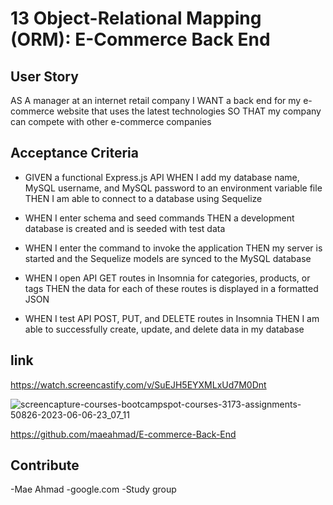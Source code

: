 # 13 Object-Relational Mapping (ORM): E-Commerce Back End

## User Story
AS A manager at an internet retail company
I WANT a back end for my e-commerce website that uses the latest technologies
SO THAT my company can compete with other e-commerce companies


## Acceptance Criteria


- GIVEN a functional Express.js API
WHEN I add my database name, MySQL username, and MySQL password to an environment variable file
THEN I am able to connect to a database using Sequelize

- WHEN I enter schema and seed commands
THEN a development database is created and is seeded with test data

- WHEN I enter the command to invoke the application
THEN my server is started and the Sequelize models are synced to the MySQL database

- WHEN I open API GET routes in Insomnia for categories, products, or tags
THEN the data for each of these routes is displayed in a formatted JSON

- WHEN I test API POST, PUT, and DELETE routes in Insomnia
THEN I am able to successfully create, update, and delete data in my database


## link

https://watch.screencastify.com/v/SuEJH5EYXMLxUd7M0Dnt

![screencapture-courses-bootcampspot-courses-3173-assignments-50826-2023-06-06-23_07_11](https://github.com/maeahmad/E-commerce-Back-End/assets/122010497/7afab644-d8ae-4e28-8e83-d68e42e719ca)


https://github.com/maeahmad/E-commerce-Back-End

## Contribute

-Mae Ahmad
-google.com
-Study group
